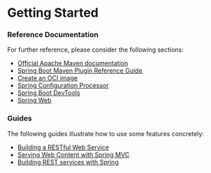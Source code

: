 # Getting Started

### Reference Documentation
For further reference, please consider the following sections:

* [Official Apache Maven documentation](https://maven.apache.org/guides/index.html)
* [Spring Boot Maven Plugin Reference Guide](https://docs.spring.io/spring-boot/docs/3.2.3/maven-plugin/reference/html/)
* [Create an OCI image](https://docs.spring.io/spring-boot/docs/3.2.3/maven-plugin/reference/html/#build-image)
* [Spring Configuration Processor](https://docs.spring.io/spring-boot/docs/3.2.3/reference/htmlsingle/index.html#appendix.configuration-metadata.annotation-processor)
* [Spring Boot DevTools](https://docs.spring.io/spring-boot/docs/3.2.3/reference/htmlsingle/index.html#using.devtools)
* [Spring Web](https://docs.spring.io/spring-boot/docs/3.2.3/reference/htmlsingle/index.html#web)

### Guides
The following guides illustrate how to use some features concretely:

* [Building a RESTful Web Service](https://spring.io/guides/gs/rest-service/)
* [Serving Web Content with Spring MVC](https://spring.io/guides/gs/serving-web-content/)
* [Building REST services with Spring](https://spring.io/guides/tutorials/rest/)

